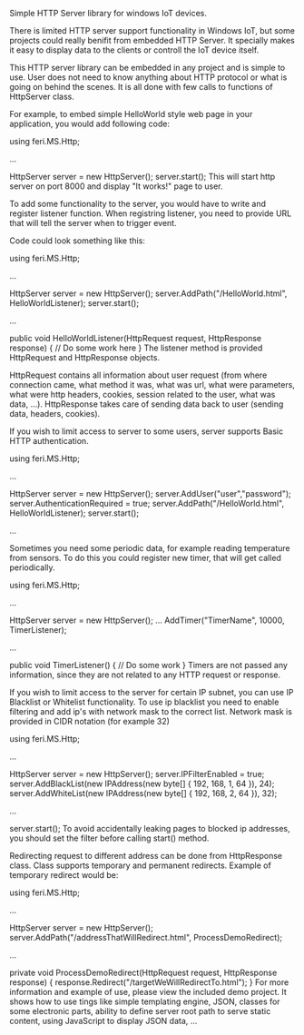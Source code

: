 Simple HTTP Server library for windows IoT devices.

There is limited HTTP server support functionality in Windows IoT, but some projects could really benifit from embedded HTTP Server. It specially makes it easy to display data to the clients or controll the IoT device itself.

This HTTP server library can be embedded in any project and is simple to use. User does not need to know anything about HTTP protocol or what is going on behind the scenes. It is all done with few calls to functions of HttpServer class.

For example, to embed simple HelloWorld style web page in your application, you would add following code:

using feri.MS.Http;

...

HttpServer server = new HttpServer();
server.start();
This will start http server on port 8000 and display "It works!" page to user.

To add some functionality to the server, you would have to write and register listener function. When registring listener, you need to provide URL that will tell the server when to trigger event.

Code could look something like this:

using feri.MS.Http;

...

HttpServer server = new HttpServer();
server.AddPath("/HelloWorld.html", HelloWorldListener);
server.start();

...

public void HelloWorldListener(HttpRequest request, HttpResponse response) {
    // Do some work here
}
The listener method is provided HttpRequest and HttpResponse objects.

HttpRequest contains all information about user request (from where connection came, what method it was, what was url, what were parameters, what were http headers, cookies, session related to the user, what was data, ...). HttpResponse takes care of sending data back to user (sending data, headers, cookies).

If you wish to limit access to server to some users, server supports Basic HTTP authentication.

using feri.MS.Http;

...

HttpServer server = new HttpServer();
server.AddUser("user","password");
server.AuthenticationRequired = true;
server.AddPath("/HelloWorld.html", HelloWorldListener);
server.start();

...

Sometimes you need some periodic data, for example reading temperature from sensors. To do this you could register new timer, that will get called periodically.

using feri.MS.Http;

...

HttpServer server = new HttpServer();
...
AddTimer("TimerName", 10000, TimerListener);

...

public void TimerListener() {
    // Do some work
}
Timers are not passed any information, since they are not related to any HTTP request or response.

If you wish to limit access to the server for certain IP subnet, you can use IP Blacklist or Whitelist functionality. To use ip blacklist you need to enable filtering and add ip's with network mask to the correct list. Network mask is provided in CIDR notation (for example 32)

using feri.MS.Http;

...

HttpServer server = new HttpServer();
server.IPFilterEnabled = true;
server.AddBlackList(new IPAddress(new byte[] { 192, 168, 1, 64 }), 24);
server.AddWhiteList(new IPAddress(new byte[] { 192, 168, 2, 64 }), 32);

...

server.start();
To avoid accidentally leaking pages to blocked ip addresses, you should set the filter before calling start() method.

Redirecting request to different address can be done from HttpResponse class. Class supports temporary and permanent redirects. Example of temporary redirect would be:

using feri.MS.Http;

...

HttpServer server = new HttpServer();
server.AddPath("/addressThatWillRedirect.html", ProcessDemoRedirect);

...

private void ProcessDemoRedirect(HttpRequest request, HttpResponse response)
{
   response.Redirect("/targetWeWillRedirectTo.html");
}
For more information and example of use, please view the included demo project. It shows how to use tings like simple templating engine, JSON, classes for some electronic parts, ability to define server root path to serve static content, using JavaScript to display JSON data, ...
